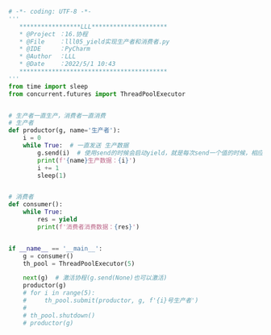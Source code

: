 
<BlogInfo title="5.yield实现生产者和消费者" author="白日梦想猿" pv=0 read_times=0 pre_cost_time=0分50秒 category="协程" tag_list="['协程']" create_time="2022.05.01 10:43:04" update_time="2022.05.01 15:36:58" />

```python
# -*- coding: UTF-8 -*-
'''
   *****************LLL*********************
   * @Project ：16.协程                       
   * @File    ：lll05_yield实现生产者和消费者.py                  
   * @IDE     ：PyCharm             
   * @Author  ：LLL                         
   * @Date    ：2022/5/1 10:43             
   *****************************************
'''
from time import sleep
from concurrent.futures import ThreadPoolExecutor


# 生产者一直生产，消费者一直消费
# 生产者
def productor(g, name='生产者'):
    i = 0
    while True:  # 一直发送 生产数据
        g.send(i)  # 使用send的时候会启动yield，就是每次send一个值的时候，相应的yield也会被调用
        print(f'{name}生产数据：{i}')
        i += 1
        sleep(1)


# 消费者
def consumer():
    while True:
        res = yield
        print(f'消费者消费数据：{res}')


if __name__ == '__main__':
    g = consumer()
    th_pool = ThreadPoolExecutor(5)

    next(g)  # 激活协程(g.send(None)也可以激活)
    productor(g)
    # for i in range(5):
    #     th_pool.submit(productor, g, f'{i}号生产者')
    #
    # th_pool.shutdown()
    # productor(g)

```
